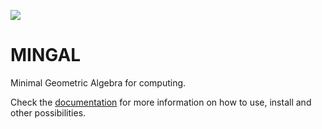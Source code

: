 [![](https://img.shields.io/badge/docs-stable-blue.svg)](https://vitorlorencone.github.io/MinGal.jl/)

# MINGAL

Minimal Geometric Algebra for computing.

Check the [documentation](https://vitorlorencone.github.io/MinGal.jl/) for more information on how to use, install and other possibilities.
